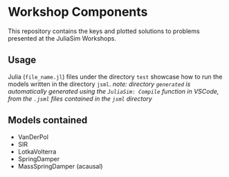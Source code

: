 # Workshop Components
This repository contains the keys and plotted solutions to problems presented at the JuliaSim Workshops.

## Usage
Julia (`file_name.jl`) files under the directory `test` showcase how to run the models written in the directory `jsml`.
*note: directory `generated` is automatically generated using the `JuliaSim: Compile` function in VSCode, from the `.jsml` files contained in the `jsml` directory*

## Models contained
* VanDerPol
* SIR
* LotkaVolterra
* SpringDamper
* MassSpringDamper (acausal)
